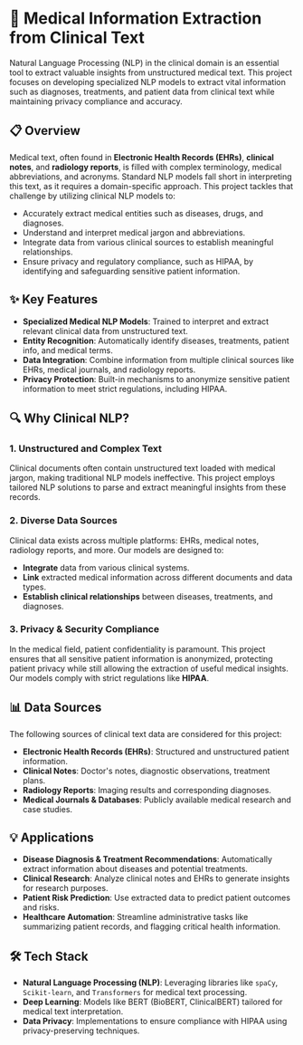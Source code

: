 # 🏥 Medical Information Extraction from Clinical Text

Natural Language Processing (NLP) in the clinical domain is an essential tool to extract valuable insights from unstructured medical text. This project focuses on developing specialized NLP models to extract vital information such as diagnoses, treatments, and patient data from clinical text while maintaining privacy compliance and accuracy.

## 📋 Overview

Medical text, often found in **Electronic Health Records (EHRs)**, **clinical notes**, and **radiology reports**, is filled with complex terminology, medical abbreviations, and acronyms. Standard NLP models fall short in interpreting this text, as it requires a domain-specific approach. This project tackles that challenge by utilizing clinical NLP models to:
- Accurately extract medical entities such as diseases, drugs, and diagnoses.
- Understand and interpret medical jargon and abbreviations.
- Integrate data from various clinical sources to establish meaningful relationships.
- Ensure privacy and regulatory compliance, such as HIPAA, by identifying and safeguarding sensitive patient information.

## ✨ Key Features
- **Specialized Medical NLP Models**: Trained to interpret and extract relevant clinical data from unstructured text.
- **Entity Recognition**: Automatically identify diseases, treatments, patient info, and medical terms.
- **Data Integration**: Combine information from multiple clinical sources like EHRs, medical journals, and radiology reports.
- **Privacy Protection**: Built-in mechanisms to anonymize sensitive patient information to meet strict regulations, including HIPAA.

## 🔍 Why Clinical NLP?
### 1. **Unstructured and Complex Text**  
Clinical documents often contain unstructured text loaded with medical jargon, making traditional NLP models ineffective. This project employs tailored NLP solutions to parse and extract meaningful insights from these records.

### 2. **Diverse Data Sources**  
Clinical data exists across multiple platforms: EHRs, medical notes, radiology reports, and more. Our models are designed to:
   - **Integrate** data from various clinical systems.
   - **Link** extracted medical information across different documents and data types.
   - **Establish clinical relationships** between diseases, treatments, and diagnoses.

### 3. **Privacy & Security Compliance**  
In the medical field, patient confidentiality is paramount. This project ensures that all sensitive patient information is anonymized, protecting patient privacy while still allowing the extraction of useful medical insights. Our models comply with strict regulations like **HIPAA**.

## 📊 Data Sources
The following sources of clinical text data are considered for this project:
- **Electronic Health Records (EHRs)**: Structured and unstructured patient information.
- **Clinical Notes**: Doctor's notes, diagnostic observations, treatment plans.
- **Radiology Reports**: Imaging results and corresponding diagnoses.
- **Medical Journals & Databases**: Publicly available medical research and case studies.


## 💡 Applications
- **Disease Diagnosis & Treatment Recommendations**: Automatically extract information about diseases and potential treatments.
- **Clinical Research**: Analyze clinical notes and EHRs to generate insights for research purposes.
- **Patient Risk Prediction**: Use extracted data to predict patient outcomes and risks.
- **Healthcare Automation**: Streamline administrative tasks like summarizing patient records, and flagging critical health information.

## 🛠️ Tech Stack
- **Natural Language Processing (NLP)**: Leveraging libraries like `spaCy`, `Scikit-learn`, and `Transformers` for medical text processing.
- **Deep Learning**: Models like BERT (BioBERT, ClinicalBERT) tailored for medical text interpretation.
- **Data Privacy**: Implementations to ensure compliance with HIPAA using privacy-preserving techniques.

